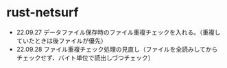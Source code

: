 # rust-netsurf

* 22.09.27 データファイル保存時のファイル重複チェックを入れる。（重複していたときは後ファイルが優先）
* 22.09.28 ファイル重複チェック処理の見直し（ファイルを全読みしてからチェックせず、バイト単位で読出しづつチェック）

